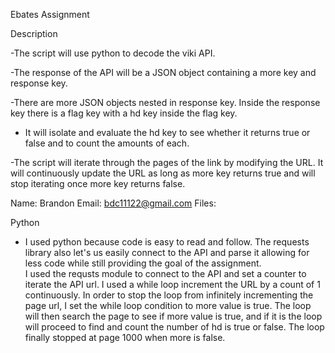 Ebates Assignment

Description

-The script will use python to decode the viki API.

-The response of the API will be a JSON object containing a more key and response key. 

-There are more JSON objects nested in response key. Inside the response key there is a flag key with a hd key inside the flag key.

- It will isolate and evaluate the hd key to see whether it returns true or false and to count the amounts of each.

-The script will iterate through the pages of the link by modifying the URL. It will continuously update the URL as long as more key returns true and will stop iterating once more key returns false. 


Name: Brandon 
Email: bdc11122@gmail.com
Files:


Python

- I used python because code is easy to read and follow. The requests library also let's us easily connect to the API and parse it allowing for less code while still providing the goal of the assignment.  
I used the requsts module to connect to the API and set a counter to iterate the API url. I used a while loop increment the URL by a count of 1 continuously. In order to stop the loop from infinitely incrementing the page url, I set the while loop condition to more value is true. The loop will then search the page to see if more value is true, and if it is the loop will proceed to find and count the number of hd is true or false. The loop finally stopped at page 1000 when more is false.
